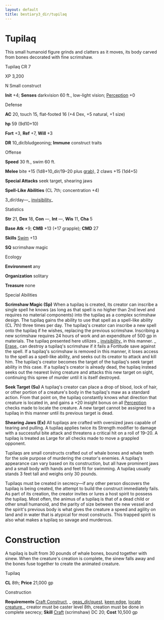 ```yaml
---
layout: default
title: bestiary3_dir/tupilaq
---
```

# Tupilaq

This small humanoid figure grinds and clatters as it moves, its body carved from bones decorated with fine scrimshaw.

Tupilaq CR 7

XP 3,200

N Small construct

**Init** +4; **Senses** darkvision 60 ft., low-light vision; [Perception](skills_dir/perception#_perception) +0

Defense

**AC** 20, touch 15, flat-footed 16 (+4 Dex, +5 natural, +1 size)

**hp** 59 (9d10+10)

**Fort** +3, **Ref** +7, **Will** +3

**DR** 10_dir/bludgeoning; **Immune** construct traits

Offense

**Speed** 30 ft., swim 60 ft.

**Melee** bite +15 (1d8+10_dir/19–20 plus [grab](monsters_dir/universalMonsterRules#_grab)), 2 claws +15 (1d4+5)

**Special Attacks** seek target, shearing jaws

**Spell-Like Abilities** (CL 7th; concentration +4)

3_dir/day—_ [invisibility](spells_dir/invisibility#_invisibility)_

Statistics

**Str** 21, **Dex** 18, **Con** —, **Int** —, **Wis** 11, **Cha** 5

**Base Atk** +9; **CMB** +13 (+17 grapple); **CMD** 27

**Skills** [Swim](skills_dir/swim#_swim) +13

**SQ** scrimshaw magic

Ecology

**Environment** any

**Organization** solitary

**Treasure** none

Special Abilities

**Scrimshaw Magic (Sp)** When a tupilaq is created, its creator can inscribe a single spell he knows (as long as that spell is no higher than 2nd level and requires no material components) into the tupilaq as a complex scrimshaw design. The tupilaq gains the ability to use that spell as a spell-like ability (CL 7th) three times per day. The tupilaq's creator can inscribe a new spell onto the tupilaq if he wishes, replacing the previous scrimshaw. Inscribing a new scrimshaw requires 24 hours of work and an expenditure of 500 gp in materials. The tupilaq presented here utilizes _ [invisibility](spells_dir/invisibility#_invisibility)_ in this manner. _ [Erase](spells_dir/erase#_erase)_ can destroy a tupilaq's scrimshaw if it fails a Fortitude save against the spell. If a tupilaq's scrimshaw is removed in this manner, it loses access to the spell as a spell-like ability, and seeks out its creator to attack and kill him. The tupilaq's creator becomes the target of the tupilaq's seek target ability in this case. If a tupilaq's creator is already dead, the tupilaq instead seeks out the nearest living creature and attacks this new target on sight, continuing this spree of murder until it is itself destroyed.

**Seek Target (Su)** A tupilaq's creator can place a drop of blood, lock of hair, or other portion of a creature's body in the tupilaq's maw as a standard action. From that point on, the tupilaq constantly knows what direction that creature is located in, and gains a +20 insight bonus on all [Perception](skills_dir/perception#_perception) checks made to locate the creature. A new target cannot be assigned to a tupilaq in this manner until its previous target is dead.

**Shearing Jaws (Ex)** All tupilaqs are crafted with oversized jaws capable of tearing and pulling. A tupilaq applies twice its Strength modifier to damage with a successful bite attack and threatens a critical hit on a roll of 19–20. A tupilaq is treated as Large for all checks made to move a grappled opponent.

Tupilaqs are small constructs crafted out of whale bones and whale teeth for the sole purpose of murdering the creator's enemies. A tupilaq's appearance can vary based on its construction, but all have prominent jaws and a small body with hands and feet fit for swimming. A tupilaq usually stands 3 feet tall and weighs only 30 pounds.

Tupilaqs must be created in secrecy—if any other person discovers the tupilaq is being created, the attempt to build the construct immediately fails. As part of its creation, the creator invites or lures a host spirit to possess the tupilaq. Most often, the animus of a tupilaq is that of a dead child or other small humanoid, and the parity of size between the new vessel and the spirit's previous body is what gives the creature a speed and agility on land and in water that is atypical for most constructs. This trapped spirit is also what makes a tupilaq so savage and murderous.

# Construction

A tupilaq is built from 30 pounds of whale bones, bound together with sinew. When the creature's creation is complete, the sinew falls away and the bones fuse together to create the animated creature.

Tupilaq

**CL** 8th; **Price** 21,000 gp

Construction

**Requirements** [Craft Construct](monsters_dir/monsterFeats#_craft-construct), _ [geas_dir/quest](spells_dir/geasQuest#_geas-quest), [keen edge](spells_dir/keenEdge#_keen-edge), [locate creature](spells_dir/locateCreature#_locate-creature)_, creator must be caster level 8th, creation must be done in complete secrecy; **Skill** [Craft](skills_dir/craft#_craft) (scrimshaw) DC 20; **Cost** 10,500 gp

